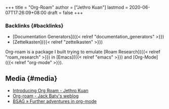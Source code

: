 +++
title = "Org-Roam"
author = ["Jethro Kuan"]
lastmod = 2020-06-07T17:26:09+08:00
draft = false
+++

### Backlinks {#backlinks}

- [Documentation Generators]({{< relref "documentation_generators" >}})
- [Zettelkasten]({{< relref "zettelkasten" >}})

Org-roam is a package I built trying to emulate [Roam Research]({{< relref "roam_research" >}}) in
[Emacs]({{< relref "emacs" >}}) and [Org-Mode]({{< relref "org-mode" >}}).

## Media {#media}

- [Introducing Org Roam - Jethro Kuan](https://blog.jethro.dev/posts/introducing%5Forg%5Froam/)
- [Org-roam - Jack Baty's weblog](https://www.baty.net/2020/org-roam/)
- [BSAG » Further adventures in org-mode](https://www.rousette.org.uk/archives/further-adventures-in-org-mode/)
